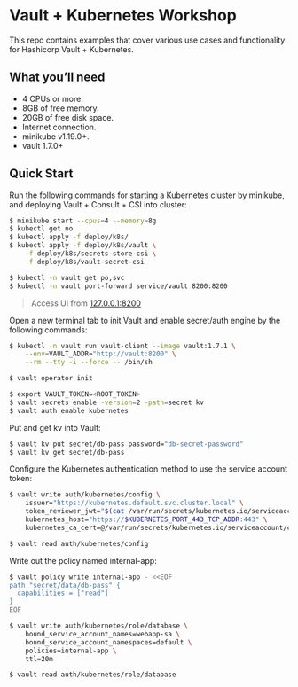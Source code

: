 # Vault + Kubernetes Workshop
This repo contains examples that cover various use cases and functionality for Hashicorp Vault + Kubernetes.

## What you’ll need

* 4 CPUs or more.
* 8GB of free memory.
* 20GB of free disk space.
* Internet connection.
* minikube v1.19.0+.
* vault 1.7.0+

## Quick Start
Run the following commands for starting a Kubernetes cluster by minikube, and deploying Vault + Consult + CSI into cluster:

```sh
$ minikube start --cpus=4 --memory=8g
$ kubectl get no
$ kubectl apply -f deploy/k8s/
$ kubectl apply -f deploy/k8s/vault \
    -f deploy/k8s/secrets-store-csi \
    -f deploy/k8s/vault-secret-csi

$ kubectl -n vault get po,svc
$ kubectl -n vault port-forward service/vault 8200:8200
```
> Access UI from [127.0.0.1:8200](http://127.0.0.1:8200/ui/)

Open a new terminal tab to init Vault and enable secret/auth engine by the following commands:

```sh
$ kubectl -n vault run vault-client --image vault:1.7.1 \
    --env=VAULT_ADDR="http://vault:8200" \
    --rm --tty -i --force -- /bin/sh

$ vault operator init

$ export VAULT_TOKEN=<ROOT_TOKEN>
$ vault secrets enable -version=2 -path=secret kv
$ vault auth enable kubernetes
```

Put and get kv into Vault:

```sh
$ vault kv put secret/db-pass password="db-secret-password"
$ vault kv get secret/db-pass
```

Configure the Kubernetes authentication method to use the service account token:

```sh
$ vault write auth/kubernetes/config \
    issuer="https://kubernetes.default.svc.cluster.local" \
    token_reviewer_jwt="$(cat /var/run/secrets/kubernetes.io/serviceaccount/token)" \
    kubernetes_host="https://$KUBERNETES_PORT_443_TCP_ADDR:443" \
    kubernetes_ca_cert=@/var/run/secrets/kubernetes.io/serviceaccount/ca.crt

$ vault read auth/kubernetes/config
```

Write out the policy named internal-app:

```sh
$ vault policy write internal-app - <<EOF
path "secret/data/db-pass" {
  capabilities = ["read"]
}
EOF

$ vault write auth/kubernetes/role/database \
    bound_service_account_names=webapp-sa \
    bound_service_account_namespaces=default \
    policies=internal-app \
    ttl=20m

$ vault read auth/kubernetes/role/database
```